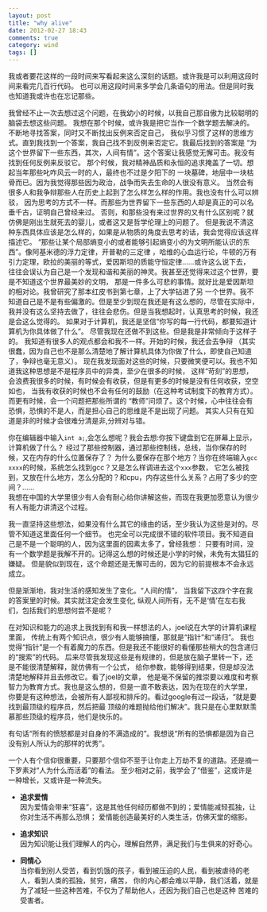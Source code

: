 ```yaml
---
layout: post
title: "why alive"
date: 2012-02-27 18:43
comments: true
category: wind
tags: []
---
```


我或者要花这样的一段时间来写看起来这么深刻的话题。或许我是可以利用这段时间来看完几百行代码。
也可以用这段时间来多学会几条语句的用法。但是同时我也知道我或许也在忘记那些。<!--more-->

我曾经不止一次去想过这个问题，在我幼小的时候，以我自己那自傲为比较聪明的脑袋去想这些问题。
我想在那个时候，或许我是把它当作一个数学题去解决的。不断地寻找答案，同时又不断找出反例来否定自己，
我似乎习惯了这样的思维方式。直到我找到一个答案，我自己找不到反例来否定它。我最后找到的答案是
“为这个世界留下一些东西，其次，人间有情”。这个答案让我感觉无懈可击。我没有找到任何反例来反驳它。
那个时候，我对精神品质和永恒的追求掩盖了一切。想起当年那些叱咋风云一时的人，最终也不过是夕阳下的
一块墓碑，地层中一块枯骨而已。因为我觉得那些因为政治，战争而失去生命的人很没有意义。
当然会有很多人和我争辩那些人在历史上起到了怎么样怎么样的作用。我也没有什么可以辨驳，
因为思考的方式不一样。而那些为世界留下一些东西的人却是真正的可以名垂千古，证明自己曾经来过。
否则，和那些没有来过世界的又有什么区别呢？就仿佛是刚出生就死去的婴儿，或者这又是哲学伦理上的问题了。
但是我说不清这种东西具体应该是怎么样的，如果是从物质的角度去思考的话，我会觉得应该这样描述它。
“那些让某个局部熵变小的或者能够引起熵变小的为文明所能认识的东西”。像阿基米德的浮力定律，开普勒的三定律
，哈维的心血运行论，牛顿的万有引力定理，欧拉的美丽的等式，爱因斯坦的质能守恒定律……或许这么说下去，
往往会误认为自己是一个发现和谐和美丽的神灵。我甚至还觉得来过这个世界，要是不知道这个世界最美妙的文明，
那是一件多么可悲的事情。就好比是爱因斯坦的相对论。我曾研究了那本红皮书到第七章，上了大学钻进了另
一个世界。我不知道自己是不是有些偏激的。但是至少到现在我还是有这么想的，尽管在实际中，
我并没有这么坚持去做了，往往会悲伤。但是当我想起时，认真思考的时候，我还是会这么觉得的。
如果对于计算机，我还是坚信“你写的每一行代码，都要知道计算机为你具体做了什么”。
尽管我现在还做不到这些。但是我是非常倾向于这样子的。
我知道有很多人的观点都会和我不一样。开始的时候，我还会去争辩
（其实很蠢，因为自己也不是那么清楚地了解计算机具体为你做了什么，即使自己知道了，争辩也毫无意义）。
现在我发现面对这些的时候，只要微笑便可以。我也不知道我这种思想是不是程序员中的异类，至少在很多的时候，
这样“苛刻”的思想，会浪费我很多的时候，有时候会有收获，但是有更多的时候是没有任何收获，空空如也，
当我有收获的时候也不会有任何的鼓励（在这种考试制度下的教育方式）。而更有时候，会一个问题把那些所谓的
“教师”问烦了。这个时候，心中往往会有恐惧，恐惧的不是人，而是担心自己的思维是不是出现了问题。
其实人只有在知道是非的时候才会很难分清是非,分辨对与错。

你在编辑器中输入`int a;`,会怎么想呢？我会去想:你按下键盘到它在屏幕上显示，计算机做了什么？
经过了那些控制器，通过那些控制线，总线，当你保存的时候，又在内存的什么位置保存了？
为什么要保存在那个地方？当你在终端输入`gcc xxxx`的时候，系统怎么找到gcc？又是怎么样调进去这个`xxx`参数，
它怎么被找到，又放在什么地方，怎么分配的？和cpu，内存这些什么关系？占用了多少的空间？……   
我想在中国的大学里很少有人会有耐心给你讲解这些，而现在我更加愿意认为很少有人有能力讲清这个过程。

我一直坚持这些想法，如果没有什么其它的缘由的话，至少我认为这些是对的。尽管不知道这里面任何一个细节。
也完全可以完成很不错的软件项目。我不知道自己是不是一个聪明的人，因为这里面的因素太多了，曾经我想：
只要有时间，没有一个数学题是我解不开的。记得这么想的时候还是小学的时候，未免有太猖狂的嫌疑。
但是貌似到现在，这个命题还是无懈可击的，因为它的前提根本不会永远成立。

但是渐渐地，我对生活的感知发生了变化。“人间的情”，
当我留下这四个字在我的答案里的时候。其实就注定会发生变化,
纵观人间所有，无不是‘情’在左右我们，包括我们的思想何尝不是呢？

在对知识和能力的追求上我找到有和我一样想法的人，joel说在大学的计算机课程里面，
传统上有两个知识点，很少有人能够搞懂，那就是“指针”和“递归”。
我也觉得“指针”是一个有着魔力的东西。但是我还不能很好的看懂那些稍大的包含递归的“搜索”的代码。
后来尽管我发现这些是有规律的，但是放在脑子里转一下，还是不能很清楚解释，就仿佛有一个公式，
给你参数，能够得到结果，但是却没法清楚地解释并且去修改它。看了joel的文章，
他是毫不保留的推崇要以难度和考察智力为教育方式。我也是这么想的，但是一直不敢表达，因为在现在的大学里，
你要是有这种想法，会被所有人鄙视和排斥的。看过google有过一段话，“就是要找到最顶级的程序员，然后把最
顶级的难题抛给他们解决”。我只是在心里默默羡慕那些顶级的程序员，他们是快乐的。

有句话“所有的愤怒都是对自身的不满造成的”。我想说“所有的恐惧都是因为自己没有别人所认为的那样的优秀”。

一个人有个信仰很重要，只要那个信仰不至于让你走上万劫不复的道路。还是摘一下罗素对“人为什么而活着”的看法。
至少相对之前，我学会了“借鉴”，这或许是一种增长，又或许是一种流失。

+ **追求爱情**   
因为爱情会带来“狂喜”，这是其他任何经历都做不到的；爱情能减轻孤独，让你对生活不再那么恐惧；
爱情能创造最美好的人类生活，仿佛天堂的缩影。

+ **追求知识**  
因为知识能让我们理解人的内心，理解自然界，满足我们与生俱来的好奇心。

+ **同情心**  
当你看到别人受苦，看到饥饿的孩子，看到被压迫的人民，看到被虐待的老人，看到人类的孤独，贫穷，痛苦，
你的内心都会难以平静，我们活着，就是为了减轻一些这种苦难，不仅为了帮助他人，还因为我们自己也是这种
苦难的受害者。

